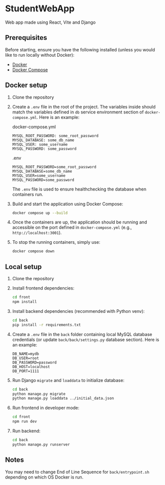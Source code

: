 # StudentWebApp

Web app made using React, Vite and Django

## Prerequisites

Before starting, ensure you have the following installed (unless you would like to run locally without Docker):

- [Docker](https://docs.docker.com/get-docker/)
- [Docker Compose](https://docs.docker.com/compose/install/)

## Docker setup

1. Clone the repository

2. Create a `.env` file in the root of the project. The variables inside should match the variables defined in `db` service environment section of `docker-compose.yml`. Here is an example:

    docker-compose.yml
    ```
    MYSQL_ROOT_PASSWORD: some_root_password
    MYSQL_DATABASE: some_db_name
    MYSQL_USER: some_username
    MYSQL_PASSWORD: some_password
    ```

    .env
    ```
    MYSQL_ROOT_PASSWORD=some_root_password
    MYSQL_DATABASE=some_db_name
    MYSQL_USER=some_username
    MYSQL_PASSWORD=some_password
    ```

    The `.env` file is used to ensure healthchecking the database when containers run.

3. Build and start the application using Docker Compose:

    ```bash
    docker compose up --build
    ```

4. Once the containers are up, the application should be running and accessible on the port defined in `docker-compose.yml` (e.g., `http://localhost:3001`).

5. To stop the running containers, simply use:

    ```bash
    docker compose down
    ```

## Local setup

1. Clone the repository

2. Install frontend dependencies:

    ```bash
    cd front
    npm install
    ```

3. Install backend dependencies (recommended with Python venv):

    ```bash
    cd back
    pip install -r requirements.txt
    ```

4. Create a `.env` file in the `back` folder containing local MySQL database credentials (or update `back/back/settings.py` database section). 
   Here is an example:

    ```dotenv
    DB_NAME=mydb
    DB_USER=root
    DB_PASSWORD=password
    DB_HOST=localhost
    DB_PORT=1111
    ```

5. Run Django `migrate` and `loaddata` to initialize database:

    ```bash
    cd back
    python manage.py migrate
    python manage.py loaddata ../initial_data.json
    ```

5. Run frontend in developer mode:

    ```bash
    cd front
    npm run dev
    ```

6. Run backend:

    ```bash
    cd back
    python manage.py runserver
    ```

## Notes

You may need to change End of Line Sequence for `back/entrypoint.sh` depending on which OS Docker is run.